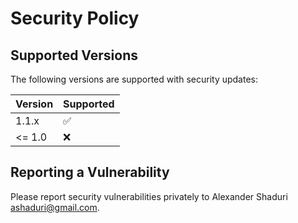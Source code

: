 # Security Policy

## Supported Versions

The following versions are supported with security updates:

| Version | Supported          |
| ------- | ------------------ |
| 1.1.x   | :white_check_mark: |
| <= 1.0  | :x:                |

## Reporting a Vulnerability

Please report security vulnerabilities privately to
Alexander Shaduri [ashaduri@gmail.com](mailto:ashaduri@gmail.com).
